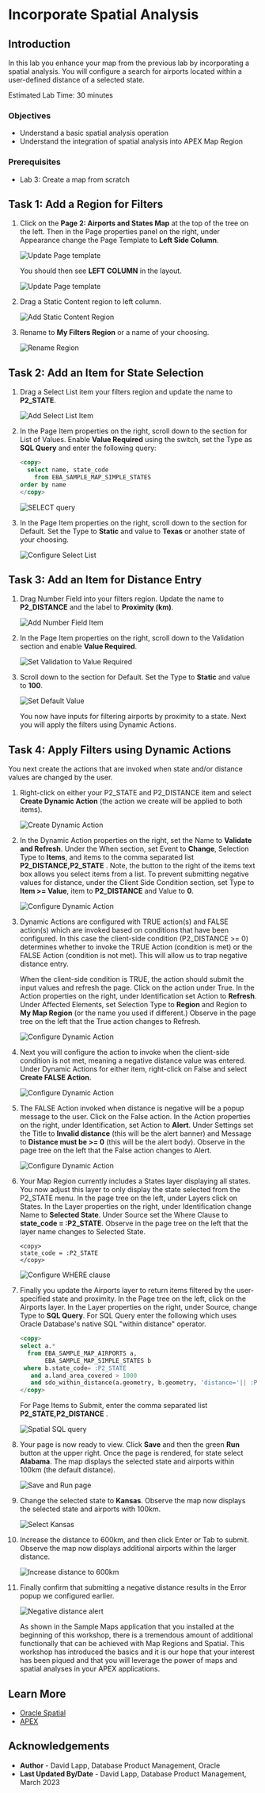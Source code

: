 # Incorporate Spatial Analysis

## Introduction

In this lab you enhance your map from the previous lab by incorporating a spatial analysis. You will configure a search for airports located within a user-defined distance of a selected state.

Estimated Lab Time: 30 minutes

### Objectives

* Understand a basic spatial analysis operation
* Understand the integration of spatial analysis into APEX Map Region

### Prerequisites

* Lab 3: Create a map from scratch

## Task 1: Add a Region for Filters

1. Click on the **Page 2: Airports and States Map** at the top of the tree on the left. Then in the Page properties panel on the right, under Appearance change the Page Template to **Left Side Column**.

    ![Update Page template](images/add-spatial-analysis-01a-custom.png)

    You should then see **LEFT COLUMN** in the layout.

    ![Update Page template](images/add-spatial-analysis-01b-custom.png)

2. Drag a Static Content region to left column.

    ![Add Static Content Region](images/add-spatial-analysis-01c-custom.png)

3. Rename to **My Filters Region** or a name of your choosing.

    ![Rename Region](images/add-spatial-analysis-02-custom.png)

## Task 2: Add an Item for State Selection

1. Drag a Select List item your filters region and update the name to **P2_STATE**.

    ![Add Select List Item](images/add-spatial-analysis-03-custom.png)

2. In the Page Item properties on the right, scroll down to the section for List of Values. Enable **Value Required** using the switch, set the Type as **SQL Query** and enter the following query:

    ```sql
    <copy>
      select name, state_code
        from EBA_SAMPLE_MAP_SIMPLE_STATES
    order by name
    </copy>
    ```
    
    ![SELECT query](images/add-spatial-analysis-04-custom.png)

3. In the Page Item properties on the right, scroll down to the section for Default. Set the Type to **Static** and value to **Texas** or another state of your choosing.

    ![Configure Select List](images/add-spatial-analysis-05-custom.png)

## Task 3: Add an Item for Distance Entry

1. Drag Number Field into your filters region. Update the name to **P2_DISTANCE** and the label to **Proximity (km)**.

    ![Add Number Field Item](images/add-spatial-analysis-06-custom.png)

2. In the Page Item properties on the right, scroll down to the Validation section and enable **Value Required**.

    ![Set Validation to Value Required](images/add-spatial-analysis-07-custom.png)

3. Scroll down to the section for Default. Set the Type to **Static** and value to **100**.

    ![Set Default Value](images/add-spatial-analysis-08.png)

    You now have inputs for filtering airports by proximity to a state. Next you will apply the filters using Dynamic Actions.

## Task 4: Apply Filters using Dynamic Actions

You next create the actions that are invoked when state and/or distance values are changed by the user.

1. Right-click on either your P2\_STATE and P2\_DISTANCE item and select **Create Dynamic Action**  (the action we create will be applied to both items).

    ![Create Dynamic Action](images/add-spatial-analysis-09-custom.png)

2. In the Dynamic Action properties on the right, set the Name to **Validate and Refresh**. Under the When section, set Event to **Change**, Selection Type to **Items**, and items to the comma separated list **P2\_DISTANCE,P2\_STATE** . Note, the button to the right of the items text box allows you select items from a list. To prevent submitting negative values for distance, under the Client Side Condition section, set Type to **Item >= Value**, item to **P2\_DISTANCE** and Value to **0**.

    ![Configure Dynamic Action](images/add-spatial-analysis-10-custom.png)

3. Dynamic Actions are configured with TRUE action(s) and FALSE action(s) which are invoked based on conditions that have been configured. In this case the client-side condition (P2\_DISTANCE >= 0) determines whether to invoke the TRUE Action (condition is met) or the FALSE Action (condition is not met). This will allow us to trap negative distance entry.

    When the client-side condition is TRUE, the action should submit the input values and refresh the page. Click on the action under True. In the Action properties on the right, under Identification set Action to **Refresh**.  Under Affected Elements, set Selection Type to **Region** and Region to **My Map Region** (or the name you used if different.) Observe in the page tree on the left that the True action changes to Refresh.

    ![Configure Dynamic Action](images/add-spatial-analysis-11-custom.png)

4. Next you will configure the action to invoke when the client-side condition is not met, meaning a negative distance value was entered. Under Dynamic Actions for either item, right-click on False and select **Create FALSE Action**.

    ![Configure Dynamic Action](images/add-spatial-analysis-12-custom.png)

5. The FALSE Action invoked when distance is negative will be a popup message to the user. Click on the False action. In the Action properties on the right, under Identification, set Action to **Alert**. Under Settings set the Title to **Invalid distance** (this will be the alert banner) and Message to **Distance must be >= 0** (this will be the alert body). Observe in the page tree on the left that the False action changes to Alert.

    ![Configure Dynamic Action](images/add-spatial-analysis-13-custom.png)

6. Your Map Region currently includes a States layer displaying all states. You now adjust this layer to only display the state selected from the P2\_STATE menu. In the page tree on the left, under Layers click on States. In the Layer properties on the right, under Identification change Name to **Selected State**. Under Source set the Where Clause to **state\_code = :P2\_STATE**. Observe in the page tree on the left that the layer name changes to Selected State.

    ```text
    <copy>
    state_code = :P2_STATE
    </copy>
    ```

    ![Configure WHERE clause](images/add-spatial-analysis-14-custom.png)

7. Finally you update the Airports layer to return items filtered by the user-specified state and proximity. In the Page tree on the left, click on the Airports layer. In the Layer properties on the right, under Source, change Type to **SQL Query**. For SQL Query enter the following which uses Oracle Database's native SQL "within distance" operator.

    ```sql
    <copy>
    select a.*
      from EBA_SAMPLE_MAP_AIRPORTS a,
           EBA_SAMPLE_MAP_SIMPLE_STATES b
     where b.state_code= :P2_STATE
       and a.land_area_covered > 1000
       and sdo_within_distance(a.geometry, b.geometry, 'distance='|| :P2_DISTANCE ||' unit=KM') = 'TRUE'
    </copy>
    ```

    For Page Items to Submit, enter the comma separated list **P2\_STATE,P2\_DISTANCE** .

    ![Spatial SQL query](images/add-spatial-analysis-15-custom.png)

8. Your page is now ready to view. Click **Save** and then the green **Run** button at the upper right.  Once the page is rendered, for state select **Alabama**. The map displays the selected state and airports within 100km (the default distance).

    ![Save and Run page](images/add-spatial-analysis-16.png)

9. Change the selected state to **Kansas**. Observe the map now displays the selected state and airports with 100km.

    ![Select Kansas](images/add-spatial-analysis-17.png)

10. Increase the distance to 600km, and then click Enter or Tab to submit. Observe the map now displays additional airports within the larger distance.

    ![Increase distance to 600km](images/add-spatial-analysis-18.png)

11. Finally confirm that submitting a negative distance results in the Error popup we configured earlier.

    ![Negative distance alert](images/add-spatial-analysis-19.png)

    As shown in the Sample Maps application that you installed at the beginning of this workshop, there is a tremendous amount of additional functionally that can be achieved with Map Regions and Spatial. This workshop has introduced the basics and it is our hope that your interest has been piqued and that you will leverage the power of maps and spatial analyses in your APEX applications.

## Learn More

* [Oracle Spatial](https://www.oracle.com/database/spatial/)
* [APEX](https://apex.oracle.com/)

## Acknowledgements

* **Author** - David Lapp, Database Product Management, Oracle
* **Last Updated By/Date**  - David Lapp, Database Product Management, March 2023
